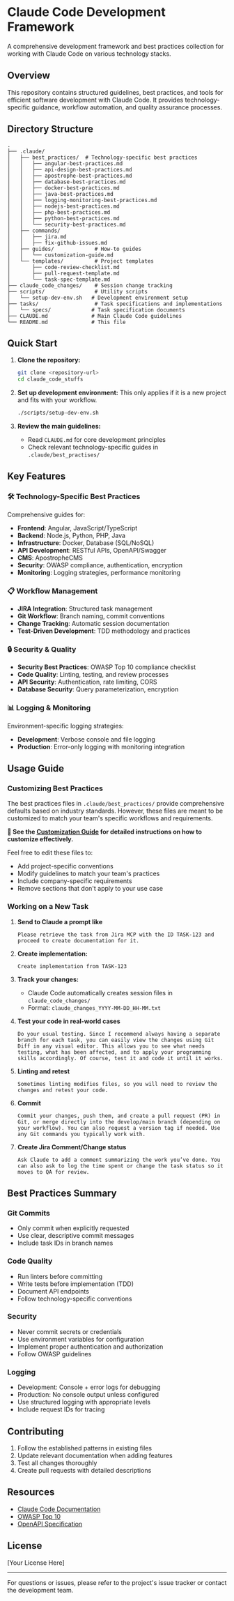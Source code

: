 # Claude Code Development Framework

A comprehensive development framework and best practices collection for working with Claude Code on various technology stacks.

## Overview

This repository contains structured guidelines, best practices, and tools for efficient software development with Claude Code. It provides technology-specific guidance, workflow automation, and quality assurance processes.

## Directory Structure

```
.
├── .claude/
│   ├── best_practices/  # Technology-specific best practices
│   │   ├── angular-best-practices.md
│   │   ├── api-design-best-practices.md
│   │   ├── apostrophe-best-practices.md
│   │   ├── database-best-practices.md
│   │   ├── docker-best-practices.md
│   │   ├── java-best-practices.md
│   │   ├── logging-monitoring-best-practices.md
│   │   ├── nodejs-best-practices.md
│   │   ├── php-best-practices.md
│   │   ├── python-best-practices.md
│   │   └── security-best-practices.md
│   ├── commands/
│   │   ├── jira.md
│   │   ├── fix-github-issues.md
│   ├── guides/             # How-to guides
│   │   └── customization-guide.md
│   └── templates/          # Project templates
│       ├── code-review-checklist.md
│       ├── pull-request-template.md
│       └── task-spec-template.md
├── claude_code_changes/    # Session change tracking
├── scripts/                # Utility scripts
│   └── setup-dev-env.sh   # Development environment setup
├── tasks/                  # Task specifications and implementations
│   └── specs/             # Task specification documents
├── CLAUDE.md              # Main Claude Code guidelines
└── README.md              # This file
```

## Quick Start

1. **Clone the repository:**
   ```bash
   git clone <repository-url>
   cd claude_code_stuffs
   ```

2. **Set up development environment:**
This only applies if it is a new project and fits with your workflow.
   ```bash
   ./scripts/setup-dev-env.sh
   ```

3. **Review the main guidelines:**
   - Read `CLAUDE.md` for core development principles
   - Check relevant technology-specific guides in `.claude/best_practises/`

## Key Features

### 🛠 Technology-Specific Best Practices

Comprehensive guides for:
- **Frontend**: Angular, JavaScript/TypeScript
- **Backend**: Node.js, Python, PHP, Java
- **Infrastructure**: Docker, Database (SQL/NoSQL)
- **API Development**: RESTful APIs, OpenAPI/Swagger
- **CMS**: ApostropheCMS
- **Security**: OWASP compliance, authentication, encryption
- **Monitoring**: Logging strategies, performance monitoring

### 📋 Workflow Management

- **JIRA Integration**: Structured task management
- **Git Workflow**: Branch naming, commit conventions
- **Change Tracking**: Automatic session documentation
- **Test-Driven Development**: TDD methodology and practices

### 🔒 Security & Quality

- **Security Best Practices**: OWASP Top 10 compliance checklist
- **Code Quality**: Linting, testing, and review processes
- **API Security**: Authentication, rate limiting, CORS
- **Database Security**: Query parameterization, encryption

### 📊 Logging & Monitoring

Environment-specific logging strategies:
- **Development**: Verbose console and file logging
- **Production**: Error-only logging with monitoring integration

## Usage Guide

### Customizing Best Practices

The best practices files in `.claude/best_practices/` provide comprehensive defaults based on industry standards. However, these files are meant to be customized to match your team's specific workflows and requirements. 

**📖 See the [Customization Guide](.claude/guides/customization-guide.md) for detailed instructions on how to customize effectively.**

Feel free to edit these files to:
- Add project-specific conventions
- Modify guidelines to match your team's practices
- Include company-specific requirements
- Remove sections that don't apply to your use case

### Working on a New Task

1. **Send to Claude a prompt like**
   ```
   Please retrieve the task from Jira MCP with the ID TASK-123 and proceed to create documentation for it.
   ```

2. **Create implementation:**
   ```
   Create implementation from TASK-123
   ```

3. **Track your changes:**
   - Claude Code automatically creates session files in `claude_code_changes/`
   - Format: `claude_changes_YYYY-MM-DD_HH-MM.txt`

4. **Test your code in real-world cases**
   ```
   Do your usual testing. Since I recommend always having a separate branch for each task, you can easily view the changes using Git Diff in any visual editor. This allows you to see what needs testing, what has been affected, and to apply your programming skills accordingly. Of course, test it and code it until it works.
   ```

5. **Linting and retest**
   ```
   Sometimes linting modifies files, so you will need to review the changes and retest your code.
   ```

6. **Commit**
   ```
   Commit your changes, push them, and create a pull request (PR) in Git, or merge directly into the develop/main branch (depending on your workflow). You can also request a version tag if needed. Use any Git commands you typically work with.
   ```

6. **Create Jira Comment/Change status**
   ```
   Ask Claude to add a comment summarizing the work you’ve done. You can also ask to log the time spent or change the task status so it moves to QA for review.
   ```

## Best Practices Summary

### Git Commits
- Only commit when explicitly requested
- Use clear, descriptive commit messages
- Include task IDs in branch names

### Code Quality
- Run linters before committing
- Write tests before implementation (TDD)
- Document API endpoints
- Follow technology-specific conventions

### Security
- Never commit secrets or credentials
- Use environment variables for configuration
- Implement proper authentication and authorization
- Follow OWASP guidelines

### Logging
- Development: Console + error logs for debugging
- Production: No console output unless configured
- Use structured logging with appropriate levels
- Include request IDs for tracing

## Contributing

1. Follow the established patterns in existing files
2. Update relevant documentation when adding features
3. Test all changes thoroughly
4. Create pull requests with detailed descriptions

## Resources

- [Claude Code Documentation](https://docs.anthropic.com/en/docs/claude-code)
- [OWASP Top 10](https://owasp.org/www-project-top-ten/)
- [OpenAPI Specification](https://swagger.io/specification/)

## License

[Your License Here]

---

For questions or issues, please refer to the project's issue tracker or contact the development team.